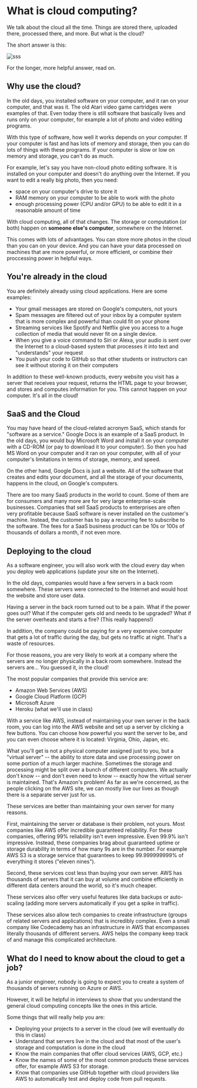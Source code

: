 # What is cloud computing?

We talk about the cloud all the time. Things are stored there, uploaded there, processed there, and more. But what is the cloud?

The short answer is this:

![sss](https://miro.medium.com/max/325/1*el4nHcOQdfHxzzcTC99jDw.png)

For the longer, more helpful answer, read on.

## Why use the cloud?

In the old days, you installed software on your computer, and it ran on your computer, and that was it. The old Atari video game cartridges were examples of that. Even today there is still software that basically lives and runs only on your computer, for example a lot of photo and video editing programs.

With this type of software, how well it works depends on your computer. If your computer is fast and has lots of memory and storage, then you can do lots of things with these programs. If your computer is slow or low on memory and storage, you can't do as much.

For example, let's say you have non-cloud photo editing software. It is installed on your computer and doesn't do anything over the Internet. If you want to edit a really big photo, then you need:

- space on your computer's drive to store it
- RAM memory on your computer to be able to work with the photo
- enough processing power (CPU and/or GPU) to be able to edit it in a reasonable amount of time

With cloud computing, all of that changes. The storage or computation (or both) happen on **someone else's computer**, somewhere on the Internet.

This comes with lots of advantages. You can store more photos in the cloud than you can on your device. And you can have your data processed on machines that are more powerful, or more efficient, or combine their proccessing power in helpful ways.

## You're already in the cloud

You are definitely already using cloud applications. Here are some examples:

- Your gmail messages are stored on Google's computers, not yours
- Spam messages are filtered out of your inbox by a computer system that is more complex and powerful than could fit on your phone
- Streaming services like Spotify and Netflix give you access to a huge collection of media that would never fit on a single device.
- When you give a voice command to Siri or Alexa, your audio is sent over the Internet to a cloud-based system that processes it into text and "understands" your request
- You push your code to GitHub so that other students or instructors can see it without storing it on their computers

In addition to these well-known products, every website you visit has a server that receives your request, returns the HTML page to your browser, and stores and computes information for you. This cannot happen on your computer. It's all in the cloud!

## SaaS and the Cloud

You may have heard of the cloud-related acronym SaaS, which stands for "software as a service." Google Docs is an example of a SaaS product. In the old days, you would buy Microsoft Word and install it on your computer with a CD-ROM (or pay to download it to your computer). So then you had MS Word on your computer and it ran on your computer, with all of your computer's limitations in terms of storage, memory, and speed.

On the other hand, Google Docs is just a website. All of the software that creates and edits your document, and all the storage of your documents, happens in the cloud, on Google's computers.

There are too many SaaS products in the world to count. Some of them are for consumers and many more are for very large enterprise-scale businesses. Companies that sell SaaS products to enterprises are often very profitable because SaaS software is never installed on the customer's machine. Instead, the customer has to pay a recurring fee to subscribe to the software. The fees for a SaaS business product can be 10s or 100s of thousands of dollars a month, if not even more.

## Deploying to the cloud

As a software engineer, you will also work with the cloud every day when you deploy web applications (update your site on the Internet).

In the old days, companies would have a few servers in a back room somewhere. These servers were connected to the Internet and would host the website and store user data.

Having a server in the back room turned out to be a pain. What if the power goes out? What if the computer gets old and needs to be upgraded? What if the server overheats and starts a fire? (This really happens!)

In addition, the company could be paying for a very expensive computer that gets a lot of traffic during the day, but gets no traffic at night. That's a waste of resources.

For those reasons, you are very likely to work at a company where the servers are no longer physically in a back room somewhere. Instead the servers are... You guessed it, in the cloud!

The most popular companies that provide this service are:

- Amazon Web Services (AWS)
- Google Cloud Platform (GCP)
- Microsoft Azure
- Heroku (what we'll use in class)

With a service like AWS, instead of maintaining your own server in the back room, you can log into the AWS website and set up a server by clicking a few buttons. You can choose how powerful you want the server to be, and you can even choose where it is located: Virginia, Ohio, Japan, etc.

What you'll get is not a physical computer assigned just to you, but a "virtual server" -- the ability to store data and use processing power on some portion of a much larger machine. Sometimes the storage and processing might be split over a bunch of different computers. We actually don't know -- and don't even need to know -- exactly how the virtual server is maintained. That's Amazon's problem! As far as we're concerned, as the people clicking on the AWS site, we can mostly live our lives as though there is a separate server just for us.

These services are better than maintaining your own server for many reasons.

First, maintaining the server or database is their problem, not yours. Most companies like AWS offer incredible guaranteed reliability. For these companies, offering 99% reliability isn't even impressive. Even 99.9% isn't impressive. Instead, these companies brag about guaranteed uptime or storage durability in terms of how many 9s are in the number. For example AWS S3 is a storage service that guarantees to keep 99.999999999% of everything it stores ("eleven nines").

Second, these services cost less than buying your own server. AWS has thousands of servers that it can buy at volume and combine efficiently in different data centers around the world, so it's much cheaper.

These services also offer very useful features like data backups or auto-scaling (adding more servers automatically if you get a spike in traffic).

These services also allow tech companies to create infrastructure (groups of related servers and applications) that is incredibly complex. Even a small company like Codecademy has an infrastructure in AWS that encompasses literally thousands of different servers. AWS helps the company keep track of and manage this complicated architecture.

## What do I need to know about the cloud to get a job?

As a junior engineer, nobody is going to expect you to create a system of thousands of servers running on Azure or AWS.

However, it will be helpful in interviews to show that you understand the general cloud computing concepts like the ones in this article.

Some things that will really help you are:

- Deploying your projects to a server in the cloud (we will eventually do this in class)
- Understand that servers live in the cloud and that most of the user's storage and computation is done in the cloud
- Know the main companies that offer cloud services (AWS, GCP, etc.)
- Know the names of some of the most common products these services offer, for example AWS S3 for storage.
- Know that companies use GitHub together with cloud providers like AWS to automatically test and deploy code from pull requests.

